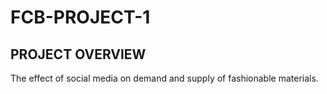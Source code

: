 # FCB-PROJECT-1
## PROJECT OVERVIEW

 The effect of social media on demand and supply of fashionable materials.
